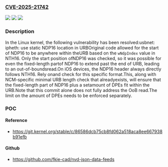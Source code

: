 ### [CVE-2025-21742](https://cve.mitre.org/cgi-bin/cvename.cgi?name=CVE-2025-21742)
![](https://img.shields.io/static/v1?label=Product&message=Linux&color=blue)
![](https://img.shields.io/static/v1?label=Version&message=a2d274c62e44b1995c170595db3865c6fe701226%3C%208fb062178e1ce180e2cfdc9abc83a1b9fea381ca%20&color=brighgreen)
![](https://img.shields.io/static/v1?label=Vulnerability&message=n%2Fa&color=brighgreen)

### Description

In the Linux kernel, the following vulnerability has been resolved:usbnet: ipheth: use static NDP16 location in URBOriginal code allowed for the start of NDP16 to be anywhere within theURB based on the `wNdpIndex` value in NTH16. Only the start position ofNDP16 was checked, so it was possible for even the fixed-length partof NDP16 to extend past the end of URB, leading to an out-of-boundsread.On iOS devices, the NDP16 header always directly follows NTH16. Rely onand check for this specific format.This, along with NCM-specific minimal URB length check that alreadyexists, will ensure that the fixed-length part of NDP16 plus a setamount of DPEs fit within the URB.Note that this commit alone does not fully address the OoB read.The limit on the amount of DPEs needs to be enforced separately.

### POC

#### Reference
- https://git.kernel.org/stable/c/86586dcb75cb8fd062a518aca8ee667938b91efb

#### Github
- https://github.com/fkie-cad/nvd-json-data-feeds

